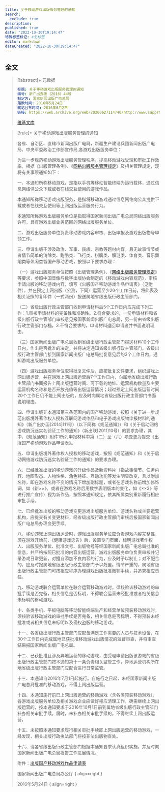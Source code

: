 ```yaml
---
title: 关于移动游戏出版服务管理的通知
search:
  exclude: true
description:
published: true
date: "2022-10-30T19:14:47"
特殊标签标记: #无标签
editor: markdown
dateCreated: "2022-10-30T19:14:47"
---
```


## 全文

> [!abstract]+ 元数据
>
> ```yaml
> 标题: 关于移动游戏出版服务管理的通知
> 编号: 新广出办发〔2016〕44号
> 制定方: 国家新闻出版广电总局
> 落款时间: 2016年5月24日
> 网站公布时间: 2016年6月2日
> 链接: https://web.archive.org/web/20200627114746/http://www.sapprft.gov.cn/sapprft/contents/6588/298011.shtml
> ```
>
> [维基文库](https://zh.wikisource.org/wiki/关于移动游戏出版服务管理的通知)

> [!rule]+ 关于移动游戏出版服务管理的通知
>
> 各省、自治区、直辖市新闻出版广电局，新疆生产建设兵团新闻出版广电局，中央军委政治工作部宣传局,各游戏出版服务单位：
>
> 为进一步规范移动游戏出版服务管理秩序，提高移动游戏受理和审批工作效率，根据《出版管理条例》、《[网络出版服务管理规定](/rule/多部门/网络出版服务管理规定.md)》及相关管理规定，现将有关事项通知如下：
>
> 一、本通知所称移动游戏，是指以手机等移动智能终端为运行载体，通过信息网络供公众下载或者在线交互使用的游戏作品。
>
> 本通知所称移动游戏出版服务，是指将移动游戏通过信息网络向公众提供下载或者在线交互使用等上网出版运营服务行为。
>
> 本通知所称游戏出版服务单位是指取得国家新闻出版广电总局网络出版服务许可，具有游戏出版业务范围的网络出版服务单位。
>
> 二、游戏出版服务单位负责移动游戏内容审核、出版申报及游戏出版物号申领工作。
>
> 三、申请出版不涉及政治、军事、民族、宗教等题材内容，且无故事情节或者情节简单的消除类、跑酷类、飞行类、棋牌类、解谜类、体育类、音乐舞蹈类等休闲益智国产移动游戏，按照以下要求办理：
>
> （一）游戏出版服务单位按照《出版管理条例》、《[网络出版服务管理规定](/rule/多部门/网络出版服务管理规定.md)》等要求，参照中国音像与数字出版协会制定的《移动游戏内容规范》，审核申请出版的移动游戏内容，填写《出版国产移动游戏作品申请表》（见附件），并在预定上网出版（公测，下同）运营至少20个工作日前，将此表及相关证照的复印件（一式两份）报送属地省级出版行政主管部门。
>
> （二）省级出版行政主管部门收到申请材料后5个工作日内应完成下列工作：1.审核申请材料的完备性和准确性。2.符合要求的，一份申请材料和省级出版行政主管部门审核意见报国家新闻出版广电总局，另一份由省级出版行政主管部门存档。3.不符合要求的，申请材料退回申请者并书面说明理由。
>
> （三）国家新闻出版广电总局收到省级出版行政主管部门报送材料10个工作日内，作出是否批准的决定，并将决定通知省级出版行政主管部门。省级出版行政主管部门接到国家新闻出版广电总局批复意见后的3个工作日内，通知游戏出版服务单位。
>
> （四）游戏出版服务单位取得批复文件后，应按批复文件要求，组织游戏上网出版运营，并在游戏上网出版运营后7个工作日内，向属地省级出版行政主管部门书面报告上网出版运营时间、可下载的地址、运营机构数量及主要运营机构名称和是否开放充值等出版运营情况；超过预定上网出版运营时间20个工作日仍不能上网出版的，应及时向属地省级出版行政主管部门书面说明理由。
>
> 四、申请出版非本通知第三条范围内的国产移动游戏，按照《关于进一步规范出版境外著作权人授权互联网游戏作品和电子游戏出版物申报材料的通知》（新广出办函[2014]111号）（以下简称《规范通知》）和《关于启动网络游戏防沉迷实名验证工作的通知》（新出联[2011]10号）的要求办理，其中，《规范通知》附件1所列申报材料中第（二）至（六）项变更为提交《出版国产移动游戏作品申请表》。
>
> 五、申请出版境外著作权人授权的移动游戏，按照《规范通知》和《关于启动网络游戏防沉迷实名验证工作的通知》的要求办理。
>
> 六、已经批准出版的移动游戏的升级作品及新资料片（指故事情节、任务内容、地图形态、人物性格、角色特征、互动功能等发生明显改变，且以附加名称，即在游戏名称不变的情况下增加副标题，或者在游戏名称前增加修饰词，如《新××》，或者在游戏名称后用数字表明版本的变化，如《××2》等进行推广宣传）视为新作品，按照本通知规定，依其所属类别重新履行相应审批手续。
>
> 七、已经批准出版的移动游戏变更游戏出版服务单位、游戏名称或主要运营机构，应提交有关变更材料，经省级出版行政主管部门审核后报国家新闻出版广电总局办理变更手续。
>
> 八、移动游戏上网出版运营时，游戏出版服务单位应负责游戏内容完整性，须在游戏开始前、《健康游戏忠告》后，设置专门页面，标明游戏著作权人、出版服务单位、批准文号、出版物号等经国家新闻出版广电总局批准的信息，并严格按照已批准的内容出版运营。游戏出版服务单位负责审核并记录游戏日常更新，对擅自添加不良内容的行为，应及时予以制止；对不配合的，应及时报属地省级出版行政主管部门予以处置。情节严重的，属地省级出版行政主管部门可按相应程序办理游戏出版批准撤销手续，并追究相应责任。
>
> 九、移动游戏联合运营单位在联合运营移动游戏时，须核验该移动游戏的审批手续是否完备，相关信息是否标明，不得联合运营未经批准或者相关信息未标明的移动游戏。
>
> 十、各类手机、平板电脑等移动智能终端生产和经营单位预装移动游戏时，须核验该移动游戏的审批手续是否完备，相关信息是否标明，不得预装未经批准或者相关信息未标明以及侵权盗版的移动游戏。
>
> 十一、各省级出版行政主管部门应配备满足工作需要的人员与技术设备，在30个工作日内完成属地已获批准移动游戏出版情况的监督审查，并将审查结果报国家新闻出版广电总局。
>
> 十二、已获批准且涉及异地运营的移动游戏，由受理申请出版该游戏的省级出版行政主管部门按本通知第十一条负责相关监管工作，异地运营机构所在地省级出版行政主管部门应配合进行日常监管。
>
> 十三、本通知自2016年7月1日起施行。自施行之日起，未经国家新闻出版广电总局批准的移动游戏，不得上网出版运营。
>
> 十四、本通知施行前已上网出版运营的移动游戏（含各类预装移动游戏），各游戏出版服务单位及相关游戏企业应做好相应清理工作，确需继续上网出版运营的，按本通知要求于2016年10月1日前到属地省级出版行政主管部门补办相关审批手续。届时，未补办相关审批手续的，不得继续上网出版运营。
>
> 十五、未按照本通知要求履行相关审批手续即上网出版运营的移动游戏，一经发现，相关出版行政执法部门将按非法出版物查处。
>
> 十六、请各省级出版行政主管部门根据本通知要求认真组织实施，并及时向国家新闻出版广电总局报告工作进展情况。
>
> 附件：[出版国产移动游戏作品申请表](https://web.archive.org/web/20181225201758/http://www.sapprft.gov.cn/sapprft/upload/files/2016/6/2141651991.doc)
>
> 国家新闻出版广电总局办公厅
> { align=right }
>
> 2016年5月24日
> { align=right }
